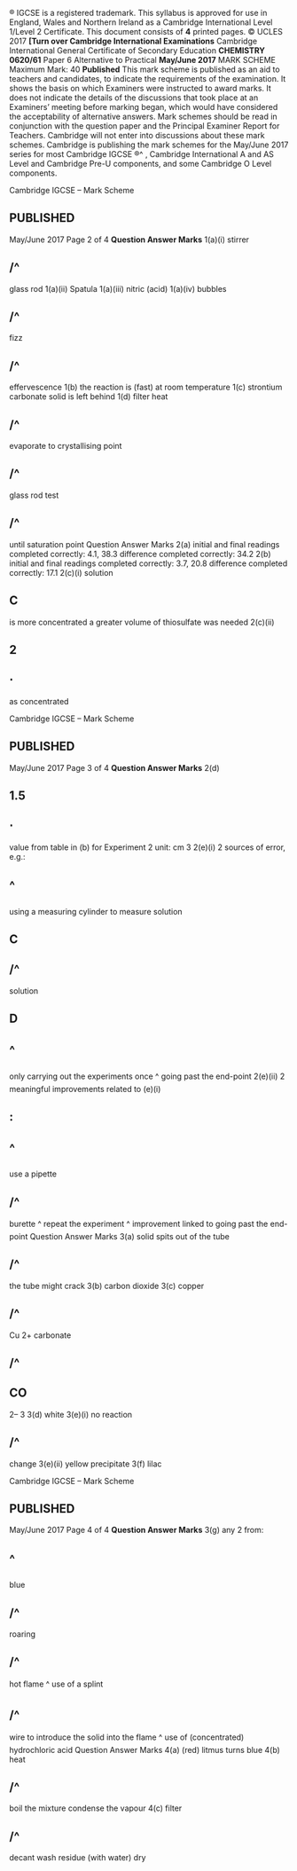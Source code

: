 ® IGCSE is a registered trademark. This syllabus is approved for use in England, Wales and Northern Ireland as a Cambridge International Level 1/Level 2 Certificate. This document consists of **4** printed pages. © UCLES 2017 **[Turn over Cambridge International Examinations** Cambridge International General Certificate of Secondary Education **CHEMISTRY 0620/61** Paper 6 Alternative to Practical **May/June 2017** MARK SCHEME Maximum Mark: 40 **Published** This mark scheme is published as an aid to teachers and candidates, to indicate the requirements of the examination. It shows the basis on which Examiners were instructed to award marks. It does not indicate the details of the discussions that took place at an Examiners’ meeting before marking began, which would have considered the acceptability of alternative answers. Mark schemes should be read in conjunction with the question paper and the Principal Examiner Report for Teachers. Cambridge will not enter into discussions about these mark schemes. Cambridge is publishing the mark schemes for the May/June 2017 series for most Cambridge IGCSE ®^ , Cambridge International A and AS Level and Cambridge Pre-U components, and some Cambridge O Level components. 


 Cambridge IGCSE – Mark Scheme 

## PUBLISHED 

May/June 2017 Page 2 of 4 **Question Answer Marks** 1(a)(i) stirrer 

## /^ 

 glass rod 1(a)(ii) Spatula 1(a)(iii) nitric (acid) 1(a)(iv) bubbles 

## /^ 

 fizz 

## /^ 

 effervescence 1(b) the reaction is (fast) at room temperature 1(c) strontium carbonate solid is left behind 1(d) filter heat 

## /^ 

 evaporate to crystallising point 

## /^ 

 glass rod test 

## /^ 

 until saturation point Question Answer Marks 2(a) initial and final readings completed correctly: 4.1, 38.3 difference completed correctly: 34.2 2(b) initial and final readings completed correctly: 3.7, 20.8 difference completed correctly: 17.1 2(c)(i) solution 

## C 

 is more concentrated a greater volume of thiosulfate was needed 2(c)(ii) 

## 2 

## ⋅ 

 as concentrated 


 Cambridge IGCSE – Mark Scheme 

## PUBLISHED 

May/June 2017 Page 3 of 4 **Question Answer Marks** 2(d) 

## 1.5 

## ⋅ 

 value from table in (b) for Experiment 2 unit: cm 3 2(e)(i) 2 sources of error, e.g.: 

## ^ 

 using a measuring cylinder to measure solution 

## C 

## /^ 

 solution 

## D 

## ^ 

 only carrying out the experiments once ^ going past the end-point 2(e)(ii) 2 meaningful improvements related to (e)(i) 

## : 

## ^ 

 use a pipette 

## /^ 

 burette ^ repeat the experiment ^ improvement linked to going past the end-point Question Answer Marks 3(a) solid spits out of the tube 

## /^ 

 the tube might crack 3(b) carbon dioxide 3(c) copper 

## /^ 

 Cu 2+ carbonate 

## /^ 

## CO 

 2– 3 3(d) white 3(e)(i) no reaction 

## /^ 

 change 3(e)(ii) yellow precipitate 3(f) lilac 


 Cambridge IGCSE – Mark Scheme 

## PUBLISHED 

May/June 2017 Page 4 of 4 **Question Answer Marks** 3(g) any 2 from: 

## ^ 

 blue 

## /^ 

 roaring 

## /^ 

 hot flame ^ use of a splint 

## /^ 

 wire to introduce the solid into the flame ^ use of (concentrated) hydrochloric acid Question Answer Marks 4(a) (red) litmus turns blue 4(b) heat 

## /^ 

 boil the mixture condense the vapour 4(c) filter 

## /^ 

 decant wash residue (with water) dry 


